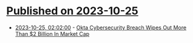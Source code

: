 # [Published on 2023-10-25](index.md)

* [2023-10-25, 02:02:00](https://it.slashdot.org/story/23/10/24/2235259/okta-cybersecurity-breach-wipes-out-more-than-2-billion-in-market-cap?utm_source=rss1.0mainlinkanon&utm_medium=feed) - [Okta Cybersecurity Breach Wipes Out More Than $2 Billion In Market Cap](https://it.slashdot.org/story/23/10/24/2235259/okta-cybersecurity-breach-wipes-out-more-than-2-billion-in-market-cap?utm_source=rss1.0mainlinkanon&utm_medium=feed)
